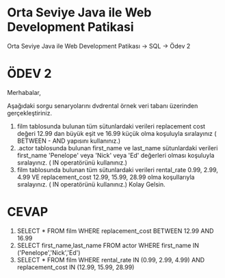 # Orta Seviye Java ile Web Development Patikasi
Orta Seviye Java ile Web Development Patikası -> SQL -> Ödev 2
# ÖDEV 2
Merhabalar,

Aşağıdaki sorgu senaryolarını dvdrental örnek veri tabanı üzerinden gerçekleştiriniz.

1. film tablosunda bulunan tüm sütunlardaki verileri replacement cost değeri 12.99 dan büyük eşit ve 16.99 küçük olma koşuluyla sıralayınız ( BETWEEN - AND yapısını kullanınız.)
2. .actor tablosunda bulunan first_name ve last_name sütunlardaki verileri first_name 'Penelope' veya 'Nick' veya 'Ed' değerleri olması koşuluyla sıralayınız. ( IN operatörünü kullanınız.)
3. film tablosunda bulunan tüm sütunlardaki verileri rental_rate 0.99, 2.99, 4.99 VE replacement_cost 12.99, 15.99, 28.99 olma koşullarıyla sıralayınız. ( IN operatörünü kullanınız.)
Kolay Gelsin.

# CEVAP
1. SELECT * FROM film WHERE replacement_cost BETWEEN 12.99 AND 16.99
2. SELECT first_name,last_name FROM actor WHERE first_name IN ('Penelope','Nick','Ed')
3. SELECT * FROM film WHERE rental_rate IN (0.99, 2.99, 4.99) AND replacement_cost IN (12.99, 15.99, 28.99)
